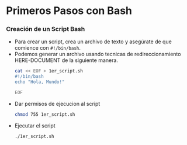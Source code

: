 # Primeros Pasos con Bash


### Creación de un Script Bash
- Para crear un script, crea un archivo de texto y asegúrate de que comience con `#!/bin/bash`.
- Podemos generar un archivo usando tecnicas de redireccionamiento HERE-DOCUMENT de la siguiente manera.
  ```sh
  cat << EOF > 1er_script.sh
  #!/bin/bash
  echo "Hola, Mundo!"

  EOF
  ```
- Dar permisos de ejecucion al script
  ```sh
  chmod 755 1er_script.sh
  ```
- Ejecutar el script
  ```sh
  ./1er_script.sh
  ```
